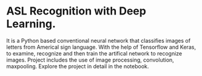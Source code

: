 # ASL Recognition with Deep Learning.

It is a Python based conventional neural network that classifies images of letters from Americal sign language. With the help of Tensorflow and Keras, 
to examine, recognize and then train the artifical network to recognize images. Project includes the use of image processing, convolution, maxpooling. 
Explore the project in detail in the notebook.
